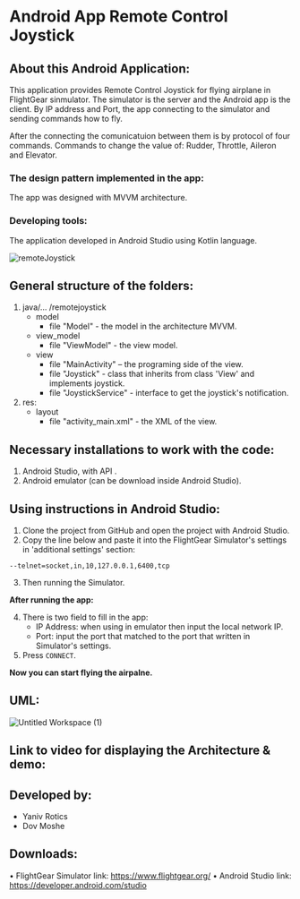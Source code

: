 
# Android App Remote Control Joystick


## About this Android Application:

This application provides Remote Control Joystick for flying airplane in FlightGear sinmulator. The simulator is the server and the Android app is the client. By IP address and Port, the app connecting to the simulator and sending commands how to fly.

After the connecting the comunicatuion between them is by protocol of four commands. Commands to change the value of: Rudder, Throttle, Aileron and Elevator.

### The design pattern implemented in the app:

The app was designed with MVVM architecture.

### Developing tools:

The application developed in Android Studio using Kotlin language.

![remoteJoystick](https://user-images.githubusercontent.com/72437425/123385748-9073f680-d59e-11eb-93d5-d910327c42db.png)

## General structure of the folders:
1. java/... /remotejoystick
	- model
		- file "Model" - the model in the architecture MVVM.
	- view_model
		- file "ViewModel" - the view model.
	- view
		- file "MainActivity" – the programing side of the view.
		- file "Joystick" - class that inherits from class 'View' and implements joystick.
		- file "JoystickService" - interface to get the joystick's notification.
2. res:
	- layout
		- file "activity_main.xml" - the XML of the view.


## Necessary installations to work with the code:
1.	Android Studio, with API      .
2.	Android emulator (can be download inside Android Studio).

## Using instructions in Android Studio:
1. Clone the project from GitHub and open the project with Android Studio.
2. Copy the line below and paste it into the FlightGear Simulator's settings in 'additional settings' section:
```
--telnet=socket,in,10,127.0.0.1,6400,tcp
```
3. Then running the Simulator.

**After running the app:**

4. There is two field to fill in the app:
	- IP Address: when using in emulator then input the local network IP.
	- Port: input the port that matched to the port that written in Simulator's settings.
5. Press `CONNECT`.

**Now you can start flying the airpalne.**


## UML:

![Untitled Workspace (1)](https://user-images.githubusercontent.com/72437425/123521664-babdd500-d6c0-11eb-9b50-38ad1d7f4e6f.png)


## Link to video for displaying the Architecture & demo:


## Developed by:
* Yaniv Rotics
* Dov Moshe

## Downloads:
•	FlightGear Simulator link: https://www.flightgear.org/
•	Android Studio link: https://developer.android.com/studio

